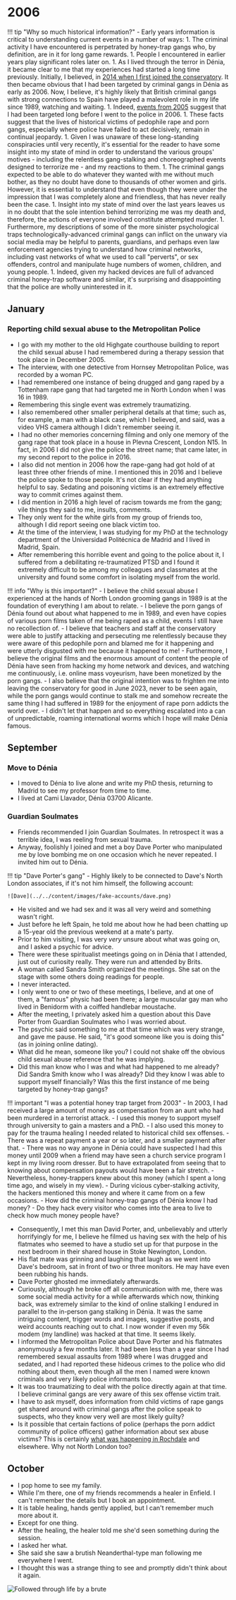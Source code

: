# 2006

<div id="google_translate_element"></div>
<script type="text/javascript" src="//translate.google.com/translate_a/element.js?cb=googleTranslateElementInit"></script>
<script type="text/javascript">
function googleTranslateElementInit() {
  new google.translate.TranslateElement({pageLanguage: 'en'}, 'google_translate_element');
}
</script>

!!! tip "Why so much historical information?"
    - Early years information is critical to understanding current events in a number of ways:
        1. The criminal activity I have encountered is perpetrated by honey-trap gangs who, by definition, are in it for long game rewards.
        1. People I encountered in earlier years play significant roles later on.
        1. As I lived through the terror in Dénia, it became clear to me that my experiences had started a long time previously. Initially, I believed, in [2014 when I first joined the conservatory](2014.md#at-the-conservatory). It then became obvious that I had been targeted by criminal gangs in Dénia as early as 2006. Now, I believe, it's highly likely that British criminal gangs with strong connections to Spain have played a malevolent role in my life since 1989, watching and waiting. 
        1. Indeed, [events from 2005](../2022/july.md#crystal-dreaming) suggest that I had been targeted long before I went to the police in 2006.
        1. These facts suggest that the lives of historical victims of pedophile rape and porn gangs, especially where police have failed to act decisively, remain in continual jeopardy.
        1. Given I was unaware of these long-standing conspiracies until very recently, it's essential for the reader to have some insight into my state of mind in order to understand the various groups' motives - including the relentless gang-stalking and choreographed events designed to terrorize me - and my reactions to them.
        1. The criminal gangs expected to be able to do whatever they wanted with me without much bother, as they no doubt have done to thousands of other women and girls. However, it is essential to understand that even though they were under the impression that I was completely alone and friendless, that has never really been the case.
        1. Insight into my state of mind over the last years leaves us in no doubt that the sole intention behind terrorizing me was my death and, therefore, the actions of everyone involved constitute attempted murder.
        1. Furthermore, my descriptions of some of the more sinister psychological traps technologically-advanced criminal gangs can inflict on the unwary via social media may be helpful to parents, guardians, and perhaps even law enforcement agencies trying to understand how criminal networks, including vast networks of what we used to call "perverts", or sex offenders, control and manipulate huge numbers of women, children, and young people. 
        1. Indeed, given my hacked devices are full of advanced criminal honey-trap software and similar, it's surprising and disappointing that the police are wholly uninterested in it.


## January

### Reporting child sexual abuse to the Metropolitan Police

- I go with my mother to the old Highgate courthouse building to report the child sexual abuse I had remembered during a therapy session that took place in December 2005.
- The interview, with one detective from Hornsey Metropolitan Police, was recorded by a woman PC.
- I had remembered one instance of being drugged and gang raped by a Tottenham rape gang that had targeted me in North London when I was 16 in 1989.
- Remembering this single event was extremely traumatizing.
- I also remembered other smaller peripheral details at that time; such as, for example, a man with a black case, which I believed, and said, was a video VHS camera although I didn't remember seeing it.
- I had no other memories concerning filming and only one memory of the gang rape that took place in a house in Plevna Crescent, London N15. In fact, in 2006 I did not give the police the street name; that came later, in my second report to the police in 2016.
- I also did not mention in 2006 how the rape-gang had got hold of at least three other friends of mine. I mentioned this in 2016 and I believe the police spoke to those people. It's not clear if they had anything helpful to say. Sedating and poisoning victims is an extremely effective way to commit crimes against them.
- I did mention in 2016 a high level of racism towards me from the gang; vile things they said to me, insults, comments. 
- They only went for the white girls from my group of friends too, although I did report seeing one black victim too.
- At the time of the interview, I was studying for my PhD at the technology department of the Universidad Politécnica de Madrid and I lived in Madrid, Spain.
- After remembering this horrible event and going to the police about it, I suffered from a debilitating re-traumatized PTSD and I found it extremely difficult to be among my colleagues and classmates at the university and found some comfort in isolating myself from the world.

!!! info "Why is this important?"
    - I believe the child sexual abuse I experienced at the hands of North London grooming gangs in 1989 is at the foundation of everything I am about to relate.
    - I believe the porn gangs of Dénia found out about what happened to me in 1989, and even have copies of various porn films taken of me being raped as a child, events I still have no recollection of.
    - I believe that teachers and staff at the conservatory were able to justify attacking and persecuting me relentlessly because they were aware of this pedophile porn and blamed me for it happening and were utterly disgusted with me because it happened to me!
    - Furthermore, I believe the original films and the enormous amount of content the people of Dénia have seen from hacking my home network and devices, and watching me continuously, i.e. online mass voyeurism, have been monetized by the porn gangs. 
    - I also believe that the original intention was to frighten me into leaving the conservatory for good in June 2023, never to be seen again, while the porn gangs would continue to stalk me and somehow recreate the same thing I had suffered in 1989 for the enjoyment of rape porn addicts the world over.
    - I didn't let that happen and so everything escalated into a can of unpredictable, roaming international worms which I hope will make Dénia famous.

## September 

### Move to Dénia

- I moved to Dénia to live alone and write my PhD thesis, returning to Madrid to see my professor from time to time.
- I lived at Cami Llavador, Dénia 03700 Alicante.

### Guardian Soulmates

- Friends recommended I join Guardian Soulmates. In retrospect it was a terrible idea, I was reeling from sexual trauma.
- Anyway, foolishly I joined and met a boy Dave Porter who manipulated me by love bombing me on one occasion which he never repeated. I invited him out to Dénia.

!!! tip "Dave Porter's gang"
    - Highly likely to be connected to Dave's North London associates, if it's not him himself, the following account:

    ![Dave](../../content/images/fake-accounts/dave.png)

- He visited and we had sex and it was all very weird and something wasn't right.
- Just before he left Spain, he told me about how he had been chatting up a 15-year old the previous weekend at a mate's party.
- Prior to him visiting, I was very *very* unsure about what was going on, and I asked a psychic for advice.
- There were these spiritualist meetings going on in Dénia that I attended, just out of curiosity really. They were run and attended by Brits.
- A woman called Sandra Smith organized the meetings. She sat on the stage with some others doing readings for people.
- I never interacted.
- I only went to one or two of these meetings, I believe, and at one of them, a "famous" physic had been there; a large muscular gay man who lived in Benidorm with a coiffed handlebar moustache.
- After the meeting, I privately asked him a question about this Dave Porter from Guardian Soulmates who I was worried about.
- The psychic said something to me at that time which was very strange, and gave me pause. He said, "it's good someone like you is doing this" (as in joining online dating). 
- What did he mean, someone like you? I could not shake off the obvious child sexual abuse reference that he was implying.
- Did this man know who I was and what had happened to me already? Did Sandra Smith know who I was already? Did they know I was able to support myself financially? Was this the first instance of me being targeted by honey-trap gangs?

!!! important "I was a potential honey trap target from 2003"
    - In 2003, I had received a large amount of money as compensation from an aunt who had been murdered in a terrorist attack.
    - I used this money to support myself through university to gain a masters and a PhD.
    - I also used this money to pay for the trauma healing I needed related to historical child sex offenses.
    - There was a repeat payment a year or so later, and a smaller payment after that.
    - There was no way anyone in Dénia could have suspected I had this money until 2009 when a friend may have seen a church service program I kept in my living room dresser. But to have extrapolated from seeing that to knowing about compensation payouts would have been a fair stretch.
    - Nevertheless, honey-trappers knew about this money (which I spent a long time ago, and wisely in my view).
    - During vicious cyber-stalking activity, the hackers mentioned this money and where it came from on a few occasions.
    - How did the criminal honey-trap gangs of Dénia know I had money?
    - Do they hack every visitor who comes into the area to live to check how much money people have?

- Consequently, I met this man David Porter, and, unbelievably and utterly horrifyingly for me, I believe he filmed us having sex with the help of his flatmates who seemed to have a studio set up for that purpose in the next bedroom in their shared house in Stoke Newington, London. 
- His flat mate was grinning and laughing that laugh as we went into Dave's bedroom, sat in front of two or three monitors. He may have even been rubbing his hands.
- Dave Porter ghosted me immediately afterwards.
- Curiously, although he broke off all communication with me, there was some social media activity for a while afterwards which now, thinking back, was extremely similar to the kind of online stalking I endured in parallel to the in-person gang stalking in Dénia. It was the same intriguing content, trigger words and images, suggestive posts, and weird accounts reaching out to chat. I now wonder if even my 56k modem (my landline) was hacked at that time. It seems likely.
- I informed the Metropolitan Police about Dave Porter and his flatmates anonymously a few months later. It had been less than a year since I had remembered sexual assaults from 1989 where I was drugged and sedated, and I had reported these hideous crimes to the police who did nothing about them, even though all the men I named were known criminals and very likely police informants too. 
- It was too traumatizing to deal with the police directly again at that time. I believe criminal gangs are very aware of this sex offense victim trait.
- I have to ask myself, does information from child victims of rape gangs get shared around with criminal gangs after the police speak to suspects, who they know very well are most likely guilty? 
- Is it possible that certain factions of police (perhaps the porn addict community of police officers) gather information about sex abuse victims? This is certainly [what was happening in Rochdale](https://www.bbc.co.uk/news/uk-england-manchester-68300484) and elsewhere. Why not North London too?

## October

- I pop home to see my family.
- While I'm there, one of my friends recommends a healer in Enfield. I can't remember the details but I book an appointment.
- It is table healing, hands gently applied, but I can't remember much more about it.
- Except for one thing.
- After the healing, the healer told me she'd seen something during the session.
- I asked her what.
- She said she saw a brutish Neanderthal-type man following me everywhere I went.
- I thought this was a strange thing to see and promptly didn't think about it again.

![Followed through life by a brute](../../content/images/followed-by-a-brute.png)
